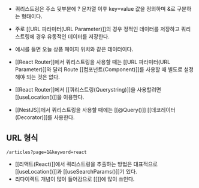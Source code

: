 - 쿼리스트링은 주소 뒷부분에 ? 문자열 이후 key=value 값을 정의하며 &로 구분하는 형태이다.

- 주로 [[URL 파라미터(URL Parameter)]]의 경우 정적인 데이터를 저장하고 쿼리스트링에 경우 유동적인 데이터를 저장한다.
- 예시를 들면 오늘 상품 페이지 위치와 같은 데이터이다.

- [[React Router]]에서 쿼리스트링을 사용할 때는 [[URL 파라미터(URL Parameter)]]와 달리 Route [[컴포넌트(Component)]]를 사용할 때 별도로 설정해야 되는 것은 없다.
- [[React Router]]에서 [[쿼리스트링(Querystring)]]을 사용할려면 [[useLocation()]]을 이용한다.

- [[NestJS]]에서 쿼리스트링을 사용할 때에는 [[@Query()]] [[데코레이터(Decorator)]]를 사용한다.

## URL 형식

```
/articles?page=1&keyword=react
```

- [[리액트(React)]]에서 쿼리스트링을 추출하는 방법은 대표적으로 [[useLocation()]]과 [[useSearchParams()]]기 있다.
- 리다이렉트 개념이 많이 들어감으로 [[<Navigate>]]에 많이 쓰인다.